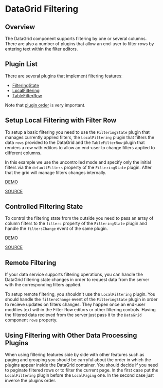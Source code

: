 # DataGrid Filtering

## Overview

The DataGrid component supports filtering by one or several columns. There are also a number of plugins that allow an end-user to filter rows by entering text within the filter editors.

## Plugin List

There are several plugins that implement filtering features:
- [FilteringState](../reference/filtering-state.md)
- [LocalFiltering](../reference/local-filtering.md)
- [TableFilterRow](../reference/table-filter-row.md)

Note that [plugin order](../README.md#plugin-order) is very important.

## Setup Local Filtering with Filter Row

To setup a basic filtering you need to use the `FilteringState` plugin that manages currently applied filters, the `LocalFiltering` plugin that filters the data `rows` provided to the DataGrid and the `TableFilterRow` plugin that renders a row with editors to allow an end-user to change filters applied to different columns.

In this example we use the uncontrolled mode and specify only the initial filters via the `defaultFilters` property of the `FilteringState` plugin. After that the grid will manage filters changes internally.

[DEMO](http://devexpress.github.io/devextreme-reactive/react/datagrid/demos/#/filtering/local-filter-row)

[SOURCE](https://github.com/DevExpress/devextreme-reactive/tree/master/packages/dx-react-demos/src/bootstrap3/filtering/local-filter-row.jsx)

## Controlled Filtering State

To control the filtering state from the outside you need to pass an array of column filters to the `filters` property of the `FilteringState` plugin and handle the `filtersChange` event of the same plugin.

[DEMO](http://devexpress.github.io/devextreme-reactive/react/datagrid/demos/#/filtering/local-filtering-controlled)

[SOURCE](https://github.com/DevExpress/devextreme-reactive/tree/master/packages/dx-react-demos/src/bootstrap3/filtering/local-filtering-controlled.jsx)

## Remote Filtering

If your data service supports filtering operations, you can handle the DataGrid filtering state changes in order to request data from the server with the corresponding filters applied.

To setup remote filtering, you shouldn't use the `LocalFiltering` plugin. You should handle the `filtersChange` event of the `FilteringState` plugin in order to recieve updates on filters changes. They happen once an end-user modifies text within the Filter Row editors or other filtering controls. Having the filtered data recieved from the server just pass it to the `DataGrid` component `rows` property.

## Using Filtering with Other Data Processing Plugins

When using filtering features side by side with other features such as paging and grouping you should be carryful about the order in which the plugins appear inside the DataGrid container. You should decide if you need to paginate filtered rows or to filter the current page. In the first case put the `LocalFiltering` plugin before the `LocalPaging` one. In the second case just inverse the plugins order.


